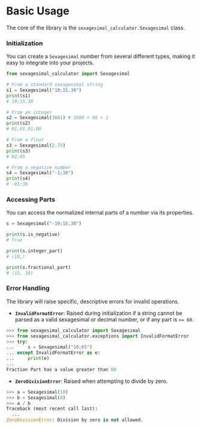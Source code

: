 # Basic Usage

The core of the library is the `sexagesimal_calculator.Sexagesimal` class.

### Initialization

You can create a `Sexagesimal` number from several different types, making it easy to integrate into your projects.

```python
from sexagesimal_calculator import Sexagesimal

# From a standard sexagesimal string
s1 = Sexagesimal("10;15,30")
print(s1)
# 10;15,30

# From an integer
s2 = Sexagesimal(3661) # 3600 + 60 + 1
print(s2)
# 01,01,01;00

# From a float
s3 = Sexagesimal(2.75)
print(s3)
# 02;45

# From a negative number
s4 = Sexagesimal("-1;30")
print(s4)
# -01;30
```

### Accessing Parts

You can access the normalized internal parts of a number via its properties.

```python
s = Sexagesimal("-10;15,30")

print(s.is_negative)
# True

print(s.integer_part)
# (10,)

print(s.fractional_part)
# (15, 30)
```

### Error Handling

The library will raise specific, descriptive errors for invalid operations.

-   **`InvalidFormatError`**: Raised during initialization if a string cannot be parsed as a valid sexagesimal or decimal number, or if any part is `>= 60`.

```python
>>> from sexagesimal_calculator import Sexagesimal
>>> from sexagesimal_calculator.exceptions import InvalidFormatError
>>> try:
...     s = Sexagesimal("10;65")
... except InvalidFormatError as e:
...     print(e)
...
Fraction Part has a value greater than 60
```

-   **`ZeroDivisionError`**: Raised when attempting to divide by zero.

```python
>>> a = Sexagesimal(10)
>>> b = Sexagesimal(0)
>>> a / b
Traceback (most recent call last):
  ...
ZeroDivisionError: Division by zero is not allowed.
```